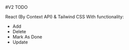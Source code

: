 #V2 TODO

React (By Context API) & Tailwind CSS
With functionality:
- Add
- Delete
- Mark As Done
- Update